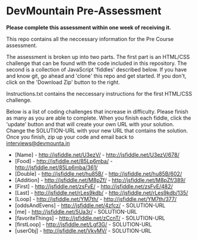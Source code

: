 DevMountain Pre-Assessment
=========

**Please complete this assessment within one week of receiving it.**

This repo contains all the neccessary information for the Pre Course assessment. 

The assessment is broken up into two parts. The first part is an HTML/CSS challenge that can be found with the code included in this repository. The second is a collection of JavaScript 'fiddles' described below. If you have and know git, go ahead and 'clone' this repo and get started. If you don't, click on the 'Download Zip' button to the right. 


Instructions.txt contains the neccessary instructions for the first HTML/CSS challenge. 

Below is a list of coding challenges that increase in difficulty. Please finish as many as you are able to complete.
When you finish each fiddle, click the 'update' button and that will create your own URL with your solution. Change the SOLUTION-URL with your new URL that contains the solution. Once you finish, zip up your code and email back to interviews@devmounta.in

* [Name] - http://jsfiddle.net/U3ezV/ - http://jsfiddle.net/U3ezV/678/
* [Food] - http://jsfiddle.net/85Lp6mba/ - http://jsfiddle.net/85Lp6mba/361/
* [Double] - http://jsfiddle.net/hu85B/ - http://jsfiddle.net/hu85B/602/
* [Addition] - http://jsfiddle.net/M8pZf/ - http://jsfiddle.net/M8pZf/389/
* [First] - http://jsfiddle.net/zsFvE/ - http://jsfiddle.net/zsFvE/482/
* [Last] -  http://jsfiddle.net/rLes9kdb/ - http://jsfiddle.net/rLes9kdb/135/
* [Loop] - http://jsfiddle.net/YM7th/ - http://jsfiddle.net/YM7th/377/
* [oddsAndEvens] - http://jsfiddle.net/4zfcz/ - SOLUTION-URL
* [me] - http://jsfiddle.net/5Ua3r/ - SOLUTION-URL
* [favoriteThings] - http://jsfiddle.net/zCcnT/ - SOLUTION-URL
* [firstLoop] - http://jsfiddle.net/Lgf3G/ - SOLUTION-URL
* [userObj] - http://jsfiddle.net/VkvMV/ - SOLUTION-URL
